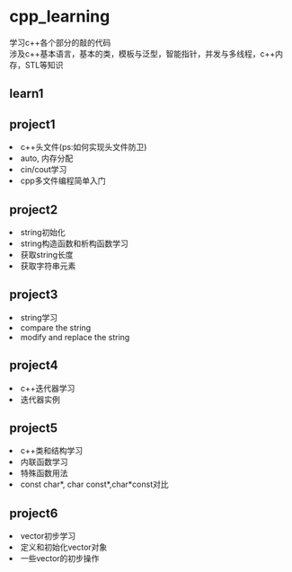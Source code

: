# cpp_learning  学习c++各个部分的敲的代码   涉及c++基本语言，基本的类，模板与泛型，智能指针，并发与多线程，c++内存，STL等知识  ##   learn1##  project1  <li>c++头文件(ps:如何实现头文件防卫) </li><li>auto, 内存分配</li><li> cin/cout学习</li><li>cpp多文件编程简单入门 </li>   ##  project2  <li>string初始化</li><li> string构造函数和析构函数学习</li><li> 获取string长度</li><li>获取字符串元素</li>##  project3  <li>  string学习 </li><li>  compare the string </li><li>  modify and replace the string</li>##  project4  <li>  c++迭代器学习</li><li>迭代器实例</li>    ##  project5     <li>c++类和结构学习</li> <li>内联函数学习</li><li>特殊函数用法</li><li>const char*, char const*,char*const对比</li>    ##  project6  <li>vector初步学习</li><li>定义和初始化vector对象</li><li>一些vector的初步操作</li>